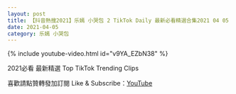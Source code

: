 ```yaml
---
layout: post
title: 【抖音熱搜2021】乐嫣 小哭包 2 TikTok Daily 最新必看精選合集2021 04 05
date: 2021-04-05
category: 乐嫣 小哭包
---
```


{% include youtube-video.html id="v9YA_EZbN38" %}

2021必看 最新精選 Top TikTok Trending Clips

喜歡請點贊轉發加訂閱 Like & Subscribe：[YouTube](https://www.youtube.com/channel/UCAoR7VcanIPd04uEq_GIylA/videos)


